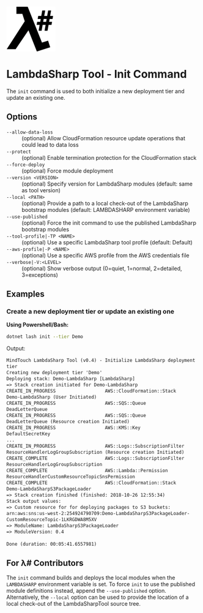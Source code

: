![λ#](../../../Docs/LambdaSharp_v2_small.png)

# LambdaSharp Tool - Init Command

The `init` command is used to both initialize a new deployment tier and update an existing one.

## Options

<dl>

<dt><code>--allow-data-loss</code></dt>
<dd>(optional) Allow CloudFormation resource update operations that could lead to data loss</dd>

<dt><code>--protect</code></dt>
<dd>(optional) Enable termination protection for the CloudFormation stack</dd>

<dt><code>--force-deploy</code></dt>
<dd>(optional) Force module deployment</dd>

<dt><code>--version &lt;VERSION&gt;</code></dt>
<dd>(optional) Specify version for LambdaSharp modules (default: same as tool version)</dd>

<dt><code>--local &lt;PATH&gt;</code></dt>
<dd>(optional) Provide a path to a local check-out of the LambdaSharp bootstrap modules (default: LAMBDASHARP environment variable)</dd>

<dt><code>--use-published</code></dt>
<dd>(optional) Force the init command to use the published LambdaSharp bootstrap modules</dd>

<dt><code>--tool-profile|-TP &lt;NAME&gt;</code></dt>
<dd>(optional) Use a specific LambdaSharp tool profile (default: Default)</dd>

<dt><code>--aws-profile|-P &lt;NAME&gt;</code></dt>
<dd>(optional) Use a specific AWS profile from the AWS credentials file</dd>

<dt><code>--verbose|-V:&lt;LEVEL&gt;</code></dt>
<dd>(optional) Show verbose output (0=quiet, 1=normal, 2=detailed, 3=exceptions)</dd>

</dl>

## Examples

### Create a new deployment tier or update an existing one

__Using Powershell/Bash:__
```bash
dotnet lash init --tier Demo
```

Output:
```
MindTouch LambdaSharp Tool (v0.4) - Initialize LambdaSharp deployment tier
Creating new deployment tier 'Demo'
Deploying stack: Demo-LambdaSharp [LambdaSharp]
=> Stack creation initiated for Demo-LambdaSharp
CREATE_IN_PROGRESS                  AWS::CloudFormation::Stack                              Demo-LambdaSharp (User Initiated)
CREATE_IN_PROGRESS                  AWS::SQS::Queue                                         DeadLetterQueue
CREATE_IN_PROGRESS                  AWS::SQS::Queue                                         DeadLetterQueue (Resource creation Initiated)
CREATE_IN_PROGRESS                  AWS::KMS::Key                                           DefaultSecretKey
...
CREATE_IN_PROGRESS                  AWS::Logs::SubscriptionFilter                           ResourceHandlerLogGroupSubscription (Resource creation Initiated)
CREATE_COMPLETE                     AWS::Logs::SubscriptionFilter                           ResourceHandlerLogGroupSubscription
CREATE_COMPLETE                     AWS::Lambda::Permission                                 ResourceHandlerCustomResourceTopicSnsPermission
CREATE_COMPLETE                     AWS::CloudFormation::Stack                              Demo-LambdaSharpS3PackageLoader
=> Stack creation finished (finished: 2018-10-26 12:55:34)
Stack output values:
=> Custom resource for for deploying packages to S3 buckets: arn:aws:sns:us-west-2:254924790709:Demo-LambdaSharpS3PackageLoader-CustomResourceTopic-1LKRGDWA8M5XV
=> ModuleName: LambdaSharpS3PackageLoader
=> ModuleVersion: 0.4

Done (duration: 00:05:41.6557981)
```

## For λ# Contributors
The `init` command builds and deploys the local modules when the `LAMBDASHARP` environment variable is set. To force `init` to use the published module definitions instead, append the `--use-published` option. Alternatively, the `--local` option can be used to provide the location of a local check-out of the LambdaSharpTool source tree.

